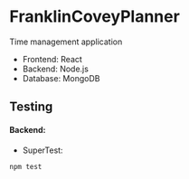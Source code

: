 # FranklinCoveyPlanner

Time management application

* Frontend: React
* Backend: Node.js
* Database: MongoDB

## Testing
#### Backend:
* SuperTest:
```bash
npm test
```
